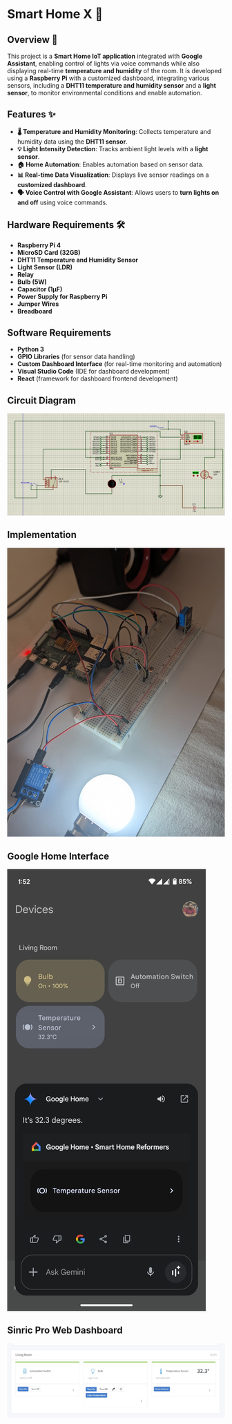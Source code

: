 # Smart Home X 🚀

## Overview 🏡

This project is a **Smart Home IoT application** integrated with **Google Assistant**, enabling control of lights via voice commands while also displaying real-time **temperature and humidity** of the room. It is developed using a **Raspberry Pi** with a customized dashboard, integrating various sensors, including a **DHT11 temperature and humidity sensor** and a **light sensor**, to monitor environmental conditions and enable automation.

## Features ✨

- **🌡️ Temperature and Humidity Monitoring**: Collects temperature and humidity data using the **DHT11 sensor**.
- **💡 Light Intensity Detection**: Tracks ambient light levels with a **light sensor**.
- **🏠 Home Automation**: Enables automation based on sensor data.
- **📊 Real-time Data Visualization**: Displays live sensor readings on a **customized dashboard**.
- **🗣️ Voice Control with Google Assistant**: Allows users to **turn lights on and off** using voice commands.

## Hardware Requirements 🛠️

- **Raspberry Pi 4**  
- **MicroSD Card (32GB)**  
- **DHT11 Temperature and Humidity Sensor**  
- **Light Sensor (LDR)**  
- **Relay**  
- **Bulb (5W)**  
- **Capacitor (1µF)**  
- **Power Supply for Raspberry Pi**  
- **Jumper Wires**  
- **Breadboard**  

## Software Requirements

- **Python 3**  
- **GPIO Libraries** (for sensor data handling)  
- **Custom Dashboard Interface** (for real-time monitoring and automation)  
- **Visual Studio Code** (IDE for dashboard development)  
- **React** (framework for dashboard frontend development)

## Circuit Diagram
![Circuit Diagram](https://github.com/IN4300-Embedded-Systems-Project/B20_Group19/blob/main/Images/Circuit%20Diagram.png)

## Implementation
![Circuit Diagram](https://github.com/IN4300-Embedded-Systems-Project/B20_Group19/blob/main/Images/Smart%20Home%20%20(7).jpg)

## Google Home Interface
![Google home](https://github.com/IN4300-Embedded-Systems-Project/B20_Group19/blob/main/Images/Smart%20Home%20%20(2).jpg)

## Sinric Pro Web Dashboard
![SinricPro](https://github.com/IN4300-Embedded-Systems-Project/B20_Group19/blob/main/Images/Smart%20Home%20%20(4).jpg)



